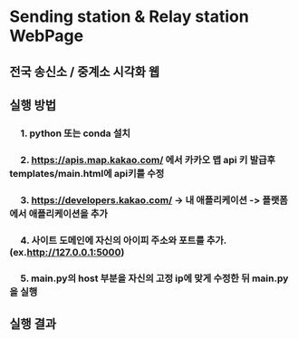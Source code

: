 # Sending station & Relay station WebPage

## 전국 송신소 / 중계소 시각화 웹  

## 실행 방법  

### &nbsp;&nbsp;&nbsp;&nbsp; 1. python 또는 conda 설치
### &nbsp;&nbsp;&nbsp;&nbsp; 2. https://apis.map.kakao.com/ 에서 카카오 맵 api 키 발급후 templates/main.html에 api키를 수정
### &nbsp;&nbsp;&nbsp;&nbsp; 3. https://developers.kakao.com/ -> 내 애플리케이션 -> 플랫폼 에서 애플리케이션을 추가
### &nbsp;&nbsp;&nbsp;&nbsp; 4. 사이트 도메인에 자신의 아이피 주소와 포트를 추가.(ex.http://127.0.0.1:5000)
### &nbsp;&nbsp;&nbsp;&nbsp; 5. main.py의 host 부분을 자신의 고정 ip에 맞게 수정한 뒤 main.py을 실행  

## 실행 결과
